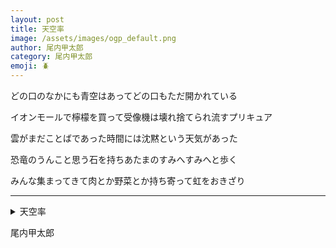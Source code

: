 ```yaml
---
layout: post
title: 天空率
image: /assets/images/ogp_default.png
author: 尾内甲太郎
category: 尾内甲太郎
emoji: 🪲
---
```


<div class="tanka-area"><div class="tanka">
<p>どの口のなかにも青空はあってどの口もただ開かれている</p>

<p>イオンモールで檸檬を買って受像機は壊れ捨てられ流すプリキュア</p>

<p>雲がまだことばであった時間には沈黙という天気があった</p>

<p>恐竜のうんこと思う石を持ちあたまのすみへすみへと歩く</p>

<p>みんな集まってきて肉とか野菜とか持ち寄って虹をおきざり</p>

</div></div>

---

<details><summary>天空率</summary>
どの口のなかにも青空はあってどの口もただ開かれている<br />
イオンモールで檸檬を買って受像機は壊れ捨てられ流すプリキュア<br />
雲がまだことばであった時間には沈黙という天気があった<br />
恐竜のうんこと思う石を持ちあたまのすみへすみへと歩く<br />
みんな集まってきて肉とか野菜とか持ち寄って虹をおきざり<br />
<br />

</details>

尾内甲太郎
